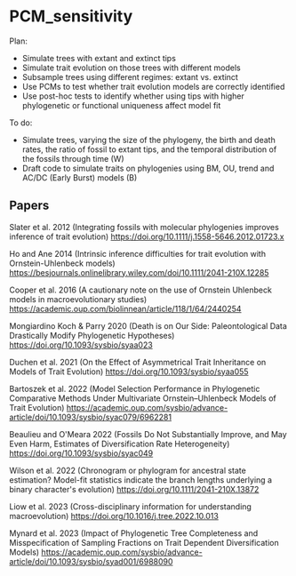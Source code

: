 # PCM_sensitivity

Plan:
- Simulate trees with extant and extinct tips
- Simulate trait evolution on those trees with different models
- Subsample trees using different regimes: extant vs. extinct
- Use PCMs to test whether trait evolution models are correctly identified
- Use post-hoc tests to identify whether using tips with higher phylogenetic or functional uniqueness affect model fit

To do:
- Simulate trees, varying the size of the phylogeny, the birth and death rates, the ratio of fossil to extant tips, and the temporal distribution of the fossils through time (W)
- Draft code to simulate traits on phylogenies using BM, OU, trend and AC/DC (Early Burst) models (B)


## Papers
Slater et al. 2012 (Integrating fossils with molecular phylogenies improves inference of trait evolution)
https://doi.org/10.1111/j.1558-5646.2012.01723.x

Ho and Ane 2014 (Intrinsic inference difficulties for trait evolution with Ornstein-Uhlenbeck models)
https://besjournals.onlinelibrary.wiley.com/doi/10.1111/2041-210X.12285

Cooper et al. 2016 (A cautionary note on the use of Ornstein Uhlenbeck models in macroevolutionary studies)
https://academic.oup.com/biolinnean/article/118/1/64/2440254

Mongiardino Koch & Parry 2020 (Death is on Our Side: Paleontological Data Drastically Modify Phylogenetic Hypotheses)
https://doi.org/10.1093/sysbio/syaa023

Duchen et al. 2021 (On the Effect of Asymmetrical Trait Inheritance on Models of Trait Evolution)
https://doi.org/10.1093/sysbio/syaa055

Bartoszek et al. 2022 (Model Selection Performance in Phylogenetic Comparative Methods Under Multivariate Ornstein–Uhlenbeck Models of Trait Evolution)
https://academic.oup.com/sysbio/advance-article/doi/10.1093/sysbio/syac079/6962281

Beaulieu and O'Meara 2022 (Fossils Do Not Substantially Improve, and May Even Harm, Estimates of Diversification Rate Heterogeneity)
https://doi.org/10.1093/sysbio/syac049

Wilson et al. 2022 (Chronogram or phylogram for ancestral state estimation? Model-fit statistics indicate the branch lengths underlying a binary character's evolution)
https://doi.org/10.1111/2041-210X.13872

Liow et al. 2023 (Cross-disciplinary information for understanding macroevolution)
https://doi.org/10.1016/j.tree.2022.10.013

Mynard et al. 2023 (Impact of Phylogenetic Tree Completeness and Misspecification of Sampling Fractions on Trait Dependent Diversification Models)
https://academic.oup.com/sysbio/advance-article/doi/10.1093/sysbio/syad001/6988090
